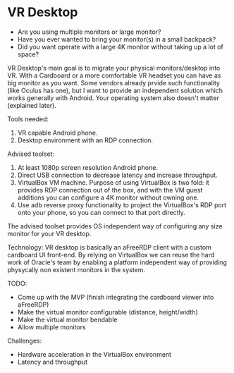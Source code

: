 # VR Desktop

* Are you using multiple monitors or large monitor?
* Have you ever wanted to bring your monitor(s) in a small backpack?
* Did you want operate with a large 4K monitor without taking up a lot of space?

VR Desktop's main goal is to migrate your physical monitors/desktop into VR. With a Cardboard or a more comfortable VR headset you can have as big monitor as you want. Some vendors already prvide such functionality (like Oculus has one), but I want to provide an independent solution which works generally with Android. Your operating system also doesn't matter (explained later).

Tools needed:
1. VR capable Android phone.
2. Desktop environment with an RDP connection.

Advised toolset:
1. At least 1080p screen resolution Android phone.
2. Direct USB connection to decrease latency and increase throughput.
3. VirtualBox VM machine. Purpose of using VirtualBox is two fold: it provides RDP connection out of the box, and with the VM guest additions you can configure a 4K monitor without owning one.
4. Use adb reverse proxy functionality to project the VirtualBox's RDP port onto your phone, so you can connect to that port directly.

The advised toolset provides OS independent way of configuring any size monitor for your VR desktop.

Technology: VR desktop is basically an aFreeRDP client with a custom cardboard UI front-end. By relying on VirtualBox we can reuse the hard work of Oracle's team by enabling a platform independent way of providing physycally non existent monitors in the system.

TODO:
* Come up with the MVP (finish integrating the cardboard viewer into aFreeRDP)
* Make the virtual monitor configurable (distance, height/width)
* Make the virtual monitor bendable
* Allow multiple monitors

Challenges:
* Hardware acceleration in the VirtualBox environment
* Latency and throughput
